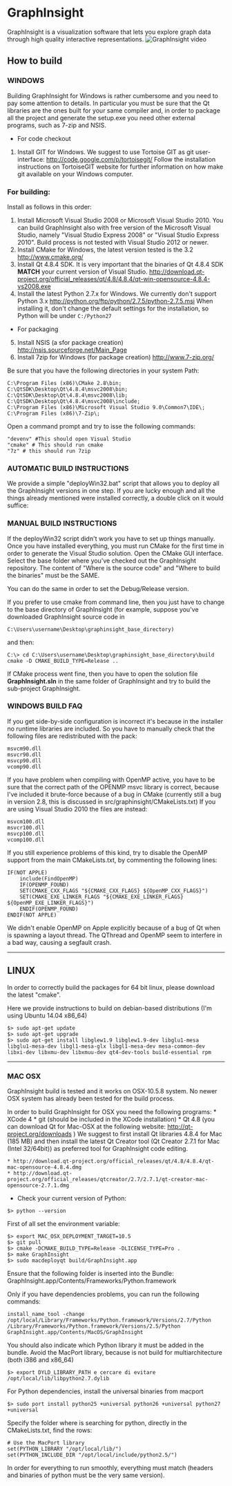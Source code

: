 # GraphInsight
GraphInsight is a visualization software that lets you explore graph data through high quality interactive representations.
![GraphInsight video](https://raw.githubusercontent.com/CarloNicolini/GraphInsight/master/resources/images/animation.gif)

## How to build
### WINDOWS
Building GraphInsight for Windows is rather cumbersome and you need to pay some attention to details. In particular you must be sure that the Qt libraries are the ones built for your same compiler and, in order to package all the project and generate the setup.exe you need other external programs, such as 7-zip and NSIS.

* For code checkout
1. Install GIT for Windows. We suggest to use Tortoise GIT as git user-interface: 
	http://code.google.com/p/tortoisegit/
Follow the installation instructions on TortoiseGIT website for further information on how make git available on 
your Windows computer.

### For building:
Install as follows in this order:

1. Install Microsoft Visual Studio 2008 or Microsoft Visual Studio 2010. You can build GraphInsight also with free version of 
the Microsoft Visual Studio, namely "Visual Studio Express 2008" or "Visual Studio Express 2010". Build process is not tested with Visual Studio 2012 or newer. 
2. Install CMake for Windows, the latest version tested is the 3.2 http://www.cmake.org/
3. Install Qt 4.8.4 SDK. It is very important that the binaries of Qt 4.8.4 SDK **MATCH** your current version of Visual Studio.
http://download.qt-project.org/official_releases/qt/4.8/4.8.4/qt-win-opensource-4.8.4-vs2008.exe
4. Install the latest Python 2.7.x for Windows. We currently don't support Python 3.x http://python.org/ftp/python/2.7.5/python-2.7.5.msi
When installing it, don't change the default settings for the installation, so Python will be under `C:/Python27`
* For packaging
5. Install NSIS (a sfor package creation) http://nsis.sourceforge.net/Main_Page
6. Install 7zip for Windows (for package creation) http://www.7-zip.org/

Be sure that you have the following directories in your system Path:

```
C:\Program Files (x86)\CMake 2.8\bin;
C:\QtSDK\Desktop\Qt\4.8.4\msvc2008\bin;
C:\QtSDK\Desktop\Qt\4.8.4\msvc2008\lib;
C:\QtSDK\Desktop\Qt\4.8.4\msvc2008\include;
C:\Program Files (x86)\Microsoft Visual Studio 9.0\Common7\IDE\;
C:\Program Files (x86)\7-Zip\;
```

Open a command prompt and try to isse the following commands:

```
"devenv" #This should open Visual Studio
"cmake" # This should run cmake
"7z" # this should run 7zip
```

### AUTOMATIC BUILD INSTRUCTIONS
We provide a simple "deployWin32.bat" script that allows you to deploy all the GraphInsight versions in one step. If you are lucky enough and all
the things already mentioned were installed correctly, a double click on it would suffice:


### MANUAL BUILD INSTRUCTIONS

If the deployWin32 script didn't work you have to set up things manually. 
Once you have installed everything, you must run CMake for the first time in order to generate the Visual Studio solution.
Open the CMake GUI interface. Select the base folder where you've checked out the GraphInsight repository.
The content of "Where is the source code" and "Where to build the binaries" must be the SAME.

You can do the same in order to set the Debug/Release version.

If you prefer to use cmake from command line, then you just have to change to the base directory of GraphInsight (for example, suppose 
you've downloaded GraphInsight source code in 

```{r, engine='bash', count_lines}
C:\Users\username\Desktop\graphinsight_base_directory)
```

and then:
```{r, engine='bash', count_lines}
C:\> cd C:\Users\username\Desktop\graphinsight_base_directory\build
cmake -D CMAKE_BUILD_TYPE=Release ..
```

If CMake process went fine, then you have to open the solution file <b>GraphInsight.sln</b> in the same folder of GraphInsight and try to build the 
sub-project GraphInsight.

### WINDOWS BUILD FAQ
If you get side-by-side configuration is incorrect it's because in the installer no runtime libraries are included.
So you have to manually check that the following files are redistributed with the pack:

```
msvcm90.dll
msvcr90.dll
msvcp90.dll
vcomp90.dll
```

If you have problem when compiling with OpenMP active, you have to be sure that the correct path of the OPENMP msvc library is correct, because I've included it brute-force
because of a bug in CMake (currently still a bug in version 2.8, this is discussed in src/graphinsight/CMakeLists.txt)
If you are using Visual Studio 2010 the files are instead:

```
msvcm100.dll
msvcr100.dll
msvcp100.dll
vcomp100.dll
```

If you still experience problems of this kind, try to disable the OpenMP support from the main CMakeLists.txt, by commenting the following lines:

```{r, engine='cmake', count_lines}
IF(NOT APPLE)
    include(FindOpenMP)
    IF(OPENMP_FOUND)
	SET(CMAKE_CXX_FLAGS "${CMAKE_CXX_FLAGS} ${OpenMP_CXX_FLAGS}")
	SET(CMAKE_EXE_LINKER_FLAGS "${CMAKE_EXE_LINKER_FLAGS} ${OpenMP_EXE_LINKER_FLAGS}")
    ENDIF(OPENMP_FOUND)
ENDIF(NOT APPLE)
```

We didn't enable OpenMP on Apple explicitly because of a bug of Qt when is spawning a layout thread.
The QThread and OpenMP seem to interfere in a bad way, causing a segfault crash. 

---
## LINUX
In order to correctly build the packages for 64 bit linux, please download the latest "cmake".

Here we provide instructions to build on debian-based distributions (I'm using Ubuntu 14.04 x86_64)

```{r, engine='bash', count_lines}
$> sudo apt-get update
$> sudo apt-get upgrade
$> sudo apt-get install libglew1.9 libglew1.9-dev libglu1-mesa libglu1-mesa-dev libgl1-mesa-glx libgl1-mesa-dev mesa-common-dev libxi-dev libxmu-dev libxmuu-dev qt4-dev-tools build-essential rpm
```

---
### MAC OSX
GraphInsight build is tested and it works on OSX-10.5.8 system. No newer OSX system has already been tested for the build process.

In order to build GraphInsight for OSX you need the following programs:
	* XCode 4
	* git (should be included in the XCode installation)
	* Qt 4.8 (you can download Qt for Mac-OSX at the following website: http://qt-project.org/downloads )
	We suggest to first install Qt libraries 4.8.4 for Mac (185 MB) and then install the latest Qt Creator tool (Qt Creator 2.7.1 for Mac (Intel 32/64bit)) as preferred tool for GraphInsight code editing.

	* http://download.qt-project.org/official_releases/qt/4.8/4.8.4/qt-mac-opensource-4.8.4.dmg
	* http://download.qt-project.org/official_releases/qtcreator/2.7/2.7.1/qt-creator-mac-opensource-2.7.1.dmg

* Check your current version of Python:
```{r, engine='bash', count_lines}
$> python --version 
```

First of all set the environment variable:

```{r, engine='bash', count_lines}
$> export MAC_OSX_DEPLOYMENT_TARGET=10.5
$> git pull
$> cmake -DCMAKE_BUILD_TYPE=Release -DLICENSE_TYPE=Pro .
$> make GraphInsight
$> sudo macdeployqt build/GraphInsight.app
```

Ensure that the following folder is inserted into the Bundle:
GraphInsight.app/Contents/Frameworks/Python.framework

Only if you have dependencies problems, you can run the following commands:

```{r, engine='bash', count_lines}
install_name_tool -change /opt/local/Library/Frameworks/Python.framework/Versions/2.7/Python /Library/Frameworks/Python.framework/Versions/2.5/Python GraphInsight.app/Contents/MacOS/GraphInsight
```

You should also indicate which Python library it must be added in the bundle. Avoid the MacPort library, because is not build for multiarchitecture (both i386 and x86_64)

```{r, engine='bash', count_lines}
$> export DYLD_LIBRARY_PATH e cercare di evitare /opt/local/lib/libpython2.7.dylib
```

For Python dependencies, install the universal binaries from macport

```{r, engine='bash', count_lines}
$> sudo port install python25 +universal python26 +universal python27 +universal
```

Specify the folder where is searching for python, directly in the CMakeLists.txt, find the rows:

```{r, engine='cmake', count_lines}
# Use the MacPort library
set(PYTHON_LIBRARY "/opt/local/lib/")
set(PYTHON_INCLUDE_DIR "/opt/local/include/python2.5/")
```

In order for everything to run smoothly, everything must match (headers and binaries of python must be the very same version).
